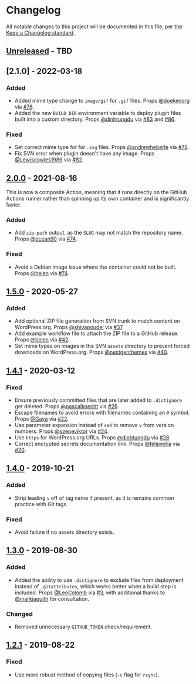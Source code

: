 # Changelog

All notable changes to this project will be documented in this file, per [the Keep a Changelog standard](http://keepachangelog.com/).

## [Unreleased] - TBD


## [2.1.0] - 2022-03-18
### Added
- Added mime type change to `image/gif` for `.gif` files. Props [@doekenorg](https://github.com/doekenorg) via [#76](https://github.com/10up/action-wordpress-plugin-deploy/pull/76).
- Added the new `BUILD_DIR` environment variable to deploy plugin files built into a custom directory. Props [@dinhtungdu](https://github.com/dinhtungdu) via [#83](https://github.com/10up/action-wordpress-plugin-deploy/pull/83) and [#86](https://github.com/10up/action-wordpress-plugin-deploy/pull/86).

### Fixed
- Set correct mime type for for `.svg` files. Props [@andrewheberle](https://github.com/andrewheberle) via [#78](https://github.com/10up/action-wordpress-plugin-deploy/pull/78).
- Fix SVN error when plugin doesn't have any image. Props [@Lewiscowles1986](https://github.com/Lewiscowles1986) via [#82](https://github.com/10up/action-wordpress-plugin-deploy/pull/82).

## [2.0.0] - 2021-08-16
This is now a composite Action, meaning that it runs directly on the GitHub Actions runner rather than spinning up its own container and is significantly faster.

### Added
- Add `zip-path` output, as the `SLUG` may not match the repository name. Props [@ocean90](https://github.com/ocean90) via [#74](https://github.com/10up/action-wordpress-plugin-deploy/pull/74).

### Fixed
- Avoid a Debian image issue where the container could not be built. Props [@helen](https://github.com/helen) via [#74](https://github.com/10up/action-wordpress-plugin-deploy/pull/74).

## [1.5.0] - 2020-05-27
### Added
- Add optional ZIP file generation from SVN trunk to match content on WordPress.org. Props [@shivapoudel](https://github.com/shivapoudel) via [#37](https://github.com/10up/action-wordpress-plugin-deploy/pull/37).
- Add example workflow file to attach the ZIP file to a GitHub release. Props [@helen](https://github.com/helen) via [#42](https://github.com/10up/action-wordpress-plugin-deploy/pull/42).
- Set mime types on images in the SVN `assets` directory to prevent forced downloads on WordPress.org. Props [@nextgenthemes](https://github.com/nextgenthemes) via [#40](https://github.com/10up/action-wordpress-plugin-deploy/pull/40).

## [1.4.1] - 2020-03-12
### Fixed
- Ensure previously committed files that are later added to `.distignore` get deleted. Props [@pascalknecht](https://github.com/pascalknecht) via [#26](https://github.com/10up/action-wordpress-plugin-deploy/pull/26).
- Escape filenames to avoid errors with filenames containing an `@` symbol. Props [@Gaya](https://github.com/Gaya) via [#22](https://github.com/10up/action-wordpress-plugin-deploy/pull/22).
- Use parameter expansion instead of `sed` to remove `v` from version numbers. Props [@szepeviktor](https://github.com/szepeviktor) via [#24](https://github.com/10up/action-wordpress-plugin-deploy/pull/24).
- Use `https` for WordPress.org URLs. Props [@dinhtungdu](https://github.com/dinhtungdu) via [#28](https://github.com/10up/action-wordpress-plugin-deploy/pull/28).
- Correct encrypted secrets documentation link. Props [@felipeelia](https://github.com/felipeelia) via [#20](https://github.com/10up/action-wordpress-plugin-deploy/pull/20).

## [1.4.0] - 2019-10-21
### Added
- Strip leading `v` off of tag name if present, as it is remains common practice with Git tags.

### Fixed
- Avoid failure if no assets directory exists.

## [1.3.0] - 2019-08-30
### Added
- Added the ability to use `.distignore` to exclude files from deployment instead of `.gitattributes`, which works better when a build step is included. Props [@LeoColomb](https://github.com/LeoColomb) via [#3](https://github.com/10up/action-wordpress-plugin-deploy/pull/3), with additional thanks to [@markjaquith](https://github.com/markjaquith) for consultation.

### Changed
- Removed unnecessary `GITHUB_TOKEN` check/requirement.

## [1.2.1] - 2019-08-22
### Fixed
- Use more robust method of copying files (`-c` flag for `rsync`).

[Unreleased]: https://github.com/10up/action-wordpress-plugin-deploy/compare/stable...develop
[2.0.0]: https://github.com/10up/action-wordpress-plugin-deploy/compare/2.0.0...2.1.0
[2.0.0]: https://github.com/10up/action-wordpress-plugin-deploy/compare/1.5.0...2.0.0
[1.5.0]: https://github.com/10up/action-wordpress-plugin-deploy/compare/1.4.1...1.5.0
[1.4.1]: https://github.com/10up/action-wordpress-plugin-deploy/compare/1.4.0...1.4.1
[1.4.0]: https://github.com/10up/action-wordpress-plugin-deploy/compare/1.3.0...1.4.0
[1.3.0]: https://github.com/10up/action-wordpress-plugin-deploy/compare/1.2.1...1.3.0
[1.2.1]: https://github.com/10up/action-wordpress-plugin-deploy/compare/03e175e...d2b6608
